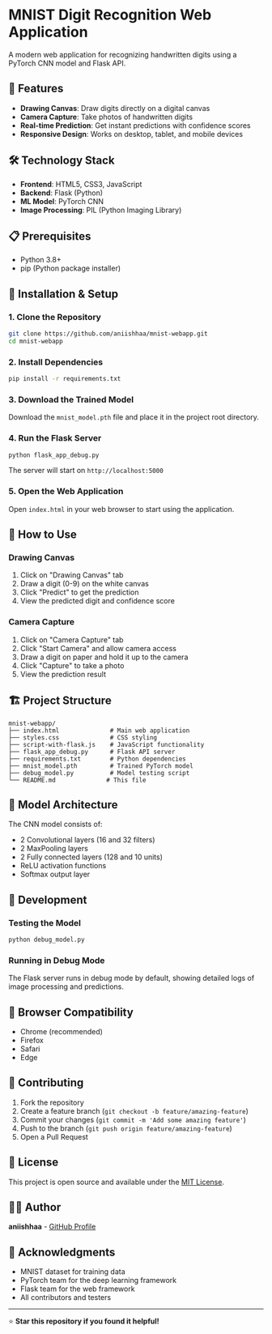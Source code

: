 # MNIST Digit Recognition Web Application

A modern web application for recognizing handwritten digits using a PyTorch CNN model and Flask API.

## 🚀 Features

- **Drawing Canvas**: Draw digits directly on a digital canvas
- **Camera Capture**: Take photos of handwritten digits
- **Real-time Prediction**: Get instant predictions with confidence scores
- **Responsive Design**: Works on desktop, tablet, and mobile devices

## 🛠️ Technology Stack

- **Frontend**: HTML5, CSS3, JavaScript
- **Backend**: Flask (Python)
- **ML Model**: PyTorch CNN
- **Image Processing**: PIL (Python Imaging Library)

## 📋 Prerequisites

- Python 3.8+
- pip (Python package installer)

## 🚀 Installation & Setup

### 1. Clone the Repository

```bash
git clone https://github.com/aniishhaa/mnist-webapp.git
cd mnist-webapp
```

### 2. Install Dependencies

```bash
pip install -r requirements.txt
```

### 3. Download the Trained Model

Download the `mnist_model.pth` file and place it in the project root directory.

### 4. Run the Flask Server

```bash
python flask_app_debug.py
```

The server will start on `http://localhost:5000`

### 5. Open the Web Application

Open `index.html` in your web browser to start using the application.

## 🎯 How to Use

### Drawing Canvas
1. Click on "Drawing Canvas" tab
2. Draw a digit (0-9) on the white canvas
3. Click "Predict" to get the prediction
4. View the predicted digit and confidence score

### Camera Capture
1. Click on "Camera Capture" tab
2. Click "Start Camera" and allow camera access
3. Draw a digit on paper and hold it up to the camera
4. Click "Capture" to take a photo
5. View the prediction result

## 🏗️ Project Structure

```
mnist-webapp/
├── index.html              # Main web application
├── styles.css              # CSS styling
├── script-with-flask.js    # JavaScript functionality
├── flask_app_debug.py      # Flask API server
├── requirements.txt        # Python dependencies
├── mnist_model.pth         # Trained PyTorch model
├── debug_model.py          # Model testing script
└── README.md              # This file
```

## 🧠 Model Architecture

The CNN model consists of:
- 2 Convolutional layers (16 and 32 filters)
- 2 MaxPooling layers
- 2 Fully connected layers (128 and 10 units)
- ReLU activation functions
- Softmax output layer

## 🔧 Development

### Testing the Model

```bash
python debug_model.py
```

### Running in Debug Mode

The Flask server runs in debug mode by default, showing detailed logs of image processing and predictions.

## 📱 Browser Compatibility

- Chrome (recommended)
- Firefox
- Safari
- Edge

## 🤝 Contributing

1. Fork the repository
2. Create a feature branch (`git checkout -b feature/amazing-feature`)
3. Commit your changes (`git commit -m 'Add some amazing feature'`)
4. Push to the branch (`git push origin feature/amazing-feature`)
5. Open a Pull Request

## 📄 License

This project is open source and available under the [MIT License](LICENSE).

## 👨‍💻 Author

**aniishhaa** - [GitHub Profile](https://github.com/aniishhaa)

## 🙏 Acknowledgments

- MNIST dataset for training data
- PyTorch team for the deep learning framework
- Flask team for the web framework
- All contributors and testers

---

⭐ **Star this repository if you found it helpful!**
